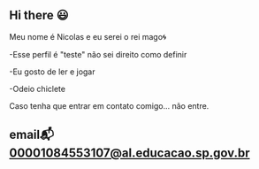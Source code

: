 ## Hi there 😃

Meu nome é Nicolas e eu serei o rei mago🌀




-Esse perfil é "teste" não sei direito como definir


-Eu gosto de ler e jogar


-Odeio chiclete


Caso tenha que entrar em contato comigo... não entre. 

## email📬 00001084553107@al.educacao.sp.gov.br

